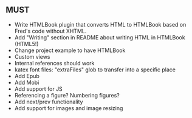 ## MUST

- Write HTMLBook plugin that converts HTML to HTMLBook based on Fred's code without XHTML. 
- Add "Writing" section in README about writing HTML in HTMLBook (HTML5!)
- Change project example to have HTMLBook
- Custom views
- Internal references should work
- katex font files: "extraFiles" glob to transfer into a specific place
- Add Epub
- Add Mobi
- Add support for JS
- Referencing a figure? Numbering figures?
- Add next/prev functionality
- Add support for images and image resizing
